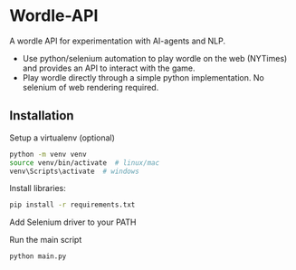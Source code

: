 # Wordle-API

A wordle API for experimentation with AI-agents and NLP.


 - Use python/selenium automation to play wordle on the web (NYTimes) and provides an API to interact with the game.
 - Play wordle directly through a simple python implementation. No selenium of web rendering required.

## Installation

Setup a virtualenv (optional)
```bash
python -m venv venv
source venv/bin/activate  # linux/mac
venv\Scripts\activate  # windows
```

Install libraries:
```bash
pip install -r requirements.txt
```

Add Selenium driver to your PATH

Run the main script
```bash
python main.py
```

